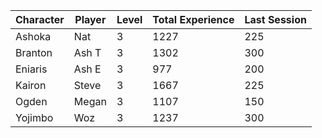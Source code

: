 | Character | Player | Level | Total Experience | Last Session |
|-----------|--------|-------|------------|------------|
| Ashoka | Nat | 3 | 1227| 225 |
| Branton | Ash T | 3 | 1302 | 300 |
| Eniaris | Ash E | 3 | 977 | 200 |
| Kairon | Steve | 3 | 1667 | 225 |
| Ogden | Megan | 3 | 1107 | 150 |
| Yojimbo | Woz | 3 | 1237 | 300 |
